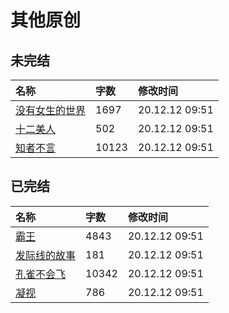 # 其他原创

## 未完结

|名称|字数|修改时间|
|:-|:-|:-|
|[没有女生的世界](没有女生的世界.md)|1697|20.12.12 09:51|
|[十二美人](十二美人.md)|502|20.12.12 09:51|
|[知者不言](知者不言.md)|10123|20.12.12 09:51|

## 已完结

|名称|字数|修改时间|
|:-|:-|:-|
|[霸王](霸王.md)|4843|20.12.12 09:51|
|[发际线的故事](发际线的故事.md)|181|20.12.12 09:51|
|[孔雀不会飞](孔雀不会飞.md)|10342|20.12.12 09:51|
|[凝视](凝视.md)|786|20.12.12 09:51|
